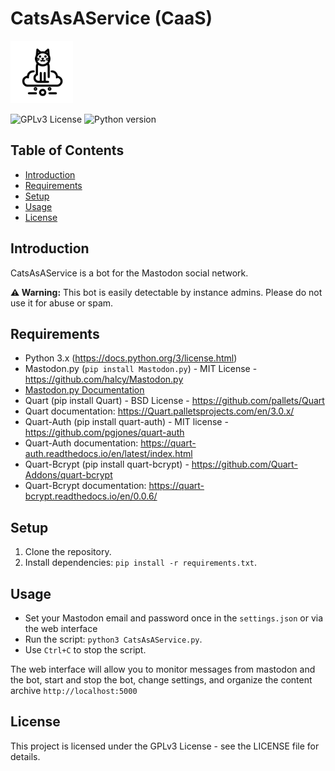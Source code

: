 # CatsAsAService (CaaS)

<img src="components/logo.svg" alt="CaaS" width="100" height="100">

![GPLv3 License](https://img.shields.io/badge/license-GPLv3-blue.svg)
![Python version](https://img.shields.io/badge/python-3.x-blue.svg)

## Table of Contents

- [Introduction](#introduction)
- [Requirements](#requirements)
- [Setup](#setup)
- [Usage](#usage)
- [License](#license)

## Introduction

CatsAsAService is a bot for the Mastodon social network. 

**⚠️ Warning:** This bot is easily detectable by instance admins. Please do not use it for abuse or spam.

## Requirements

- Python 3.x (https://docs.python.org/3/license.html)
- Mastodon.py (`pip install Mastodon.py`) - MIT License - https://github.com/halcy/Mastodon.py
- [Mastodon.py Documentation](https://mastodonpy.readthedocs.io/en/stable/)
- Quart (pip install Quart) - BSD License - https://github.com/pallets/Quart
- Quart documentation: https://Quart.palletsprojects.com/en/3.0.x/
- Quart-Auth (pip install quart-auth) - MIT license - https://github.com/pgjones/quart-auth
- Quart-Auth documentation: https://quart-auth.readthedocs.io/en/latest/index.html
- Quart-Bcrypt (pip install quart-bcrypt) - https://github.com/Quart-Addons/quart-bcrypt
- Quart-Bcrypt documentation: https://quart-bcrypt.readthedocs.io/en/0.0.6/

## Setup

1. Clone the repository.
2. Install dependencies: `pip install -r requirements.txt`.

## Usage

- Set your Mastodon email and password once in the `settings.json` or via the web interface
- Run the script: `python3 CatsAsAService.py`.
- Use `Ctrl+C` to stop the script.

The web interface will allow you to monitor messages from mastodon and the bot, 
start and stop the bot, change settings, and organize the content archive
`http://localhost:5000`

## License

This project is licensed under the GPLv3 License - see the LICENSE file for details.
